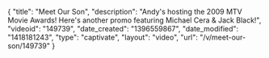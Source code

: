 {
    "title": "Meet Our Son",
    "description": "Andy's hosting the 2009 MTV Movie Awards! Here's another promo featuring Michael Cera & Jack Black!",
    "videoid": "149739",
    "date_created": "1396559867",
    "date_modified": "1418181243",
    "type": "captivate",
    "layout": "video",
    "url": "\/v\/meet-our-son\/149739"
}